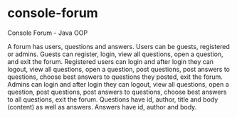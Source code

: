# console-forum
Console Forum - Java OOP

A forum has users, questions and answers. Users can be guests, registered or admins. Guests can register, login, view all questions, open a question, and exit the forum. Registered users can login and after login they can logout, view all questions, open a question, post questions, post answers to questions, choose best answers to questions they posted, exit the forum. Admins can login and after login they can logout, view all questions, open a question, post questions, post answers to questions, choose best answers to all questions, exit the forum. Questions have id, author, title and body (content) as well as answers. Answers have id, author and body.

